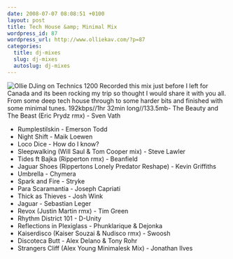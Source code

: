 ```yaml
--- 
date: 2008-07-07 08:08:51 +0100
layout: post
title: Tech House &amp; Minimal Mix
wordpress_id: 87
wordpress_url: http://www.olliekav.com/?p=87
categories: 
  title: dj-mixes
  slug: dj-mixes
  autoslug: dj-mixes
---
```

![Ollie DJing on Technics 1200](http://www.olliekav.com/wp-content/uploads/2008/05/new-mix.jpg "new-mix")
Recorded this mix just before I left for Canada and its been rocking my trip so thought I would share it with you all. From some deep tech house through to some harder bits and finished with some minimal tunes. 
192kbps//1hr 32min long//133.5mb- The Beauty and The Beast (Eric Prydz rmx) - Sven Vath
- Rumplestilskin - Emerson Todd
- Night Shift - Maik Loewen
- Loco Dice - How do I know?
- Sleepwalking (Will Saul & Tom Cooper mix) - Steve Lawler
- Tides ft Bajka (Ripperton rmx) - Beanfield
- Jaguar Shoes (Rippertons Lonely Predator Reshape) - Kevin Griffiths
- Umbrella - Chymera
- Spark and Fire - Stryke
- Para Scaramantia - Joseph Capriati
- Thick as Thieves - Josh Wink
- Jaguar - Sebastian Leger
- Revox (Justin Martin rmx) - Tim Green
- Rhythm District 101 - D-Unity
- Reflections in Plexiglass - Phunklarique & Dejonka
- Kaiserdisco (Kaiser Souzai & Nudisco rmx) - Swoosh
- Discoteca Butt - Alex Delano & Tony Rohr
- Strangers Cliff (Alex Young Minimalesk Mix) - Jonathan Ilves
